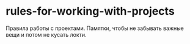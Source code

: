 # rules-for-working-with-projects
Правила работы с проектами. Памятки, чтобы не забывать важные вещи и потом не кусать локти.
